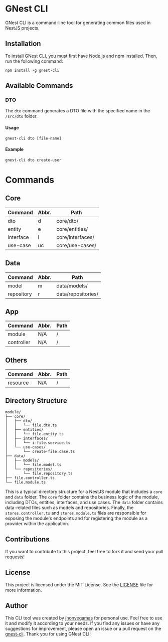 # GNest CLI

GNest CLI is a command-line tool for generating common files used in NestJS projects.

## Installation

To install GNest CLI, you must first have Node.js and npm installed. Then, run the following command:

```
npm install -g gnest-cli
```

## Available Commands

### DTO

The `dto` command generates a DTO file with the specified name in the `/src/dto` folder.

#### Usage

```
gnest-cli dto [file-name]
```

#### Example

```
gnest-cli dto create-user
```

# Commands

## Core

| Command   | Abbr. | Path             |
|-----------|-------|------------------|
| dto       | d     | core/dto/        |
| entity    | e     | core/entities/   |
| interface | i     | core/interfaces/ |
| use-case  | uc    | core/use-cases/  |

## Data

| Command    | Abbr. | Path               |
|------------|-------|--------------------|
| model      | m     | data/models/       |
| repository | r     | data/repositories/ |

## App

| Command    | Abbr. | Path |
|------------|-------|------|
| module     | N/A   | /    |
| controller | N/A   | /    |

## Others

| Command  | Abbr. | Path |
|----------|-------|------|
| resource | N/A   | /    |

## Directory Structure

```
module/
├── core/
│   ├── dto/
│   │   └── file.dto.ts
│   ├── entities/
│   │   └── file.entity.ts
│   ├── interfaces/
│   │   └── i-file.service.ts
│   └── use-cases/
│       └── create-file.case.ts
├── data/
│   ├── models/
│   │   └── file.model.ts
│   └── repositories/
│       └── file.repository.ts
├── file.controller.ts
└── file.module.ts
```

This is a typical directory structure for a NestJS module that includes a `core` and `data` folder. The `core` folder contains the business logic of the module, including DTOs, entities, interfaces, and use cases. The `data` folder contains data-related files such as models and repositories. Finally, the `stores.controller.ts` and `stores.module.ts` files are responsible for exposing the module's endpoints and for registering the module as a provider within the application.
## Contributions

If you want to contribute to this project, feel free to fork it and send your pull requests!

## License

This project is licensed under the MIT License. See the [LICENSE](./LICENSE) file for more information.

## Author

This CLI tool was created by [jhonvegamas](https://github.com/jhonvegamas) for personal use. Feel free to use it and
modify it according to your needs. If you find any issues or have any suggestions for improvement, please open an issue
or a pull request on the [gnest-cli](https://github.com/jhonvegamas/gnest-cli). Thank you for using GNest CLI!